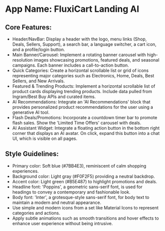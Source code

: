# **App Name**: FluxiCart Landing AI

## Core Features:

- Header/NavBar: Display a header with the logo, menu links (Shop, Deals, Sellers, Support), a search bar, a language switcher, a cart icon, and a profile/login button.
- Main Banner/Carousel: Implement a rotating banner carousel with high-resolution images showcasing promotions, featured deals, and seasonal campaigns. Each banner includes a call-to-action button.
- Quick Categories: Create a horizontal scrollable list or grid of icons representing major categories such as Electronics, Home, Deals, Best Sellers, and New Arrivals.
- Featured & Trending Products: Implement a horizontal scrollable list of product cards displaying trending products. Include data pulled from Ingram/Best Buy APIs and curated items.
- AI Recommendations: Integrate an 'AI Recommendations' block that provides personalized product recommendations for the user using a generative AI tool.
- Flash Deals/Promotions: Incorporate a countdown timer bar to promote flash sales. Show the 'Limited Time Offers' carousel with deals.
- AI Assistant Widget: Integrate a floating action button in the bottom right corner that displays an AI avatar. On click, expand this button into a chat UI, which is visible on all pages.

## Style Guidelines:

- Primary color: Soft blue (#7BB4E3), reminiscent of calm shopping experiences.
- Background color: Light gray (#F0F2F5) providing a neutral backdrop.
- Accent color: Light green (#B5E487) to highlight promotions and deals.
- Headline font: 'Poppins', a geometric sans-serif font, is used for headings to convey a contemporary and fashionable look. 
- Body font: 'Inter', a grotesque-style sans-serif font, for body text to maintain a modern and neutral appearance. 
- Use simple and modern icons from a set like Material Icons to represent categories and actions.
- Apply subtle animations such as smooth transitions and hover effects to enhance user experience without being intrusive.